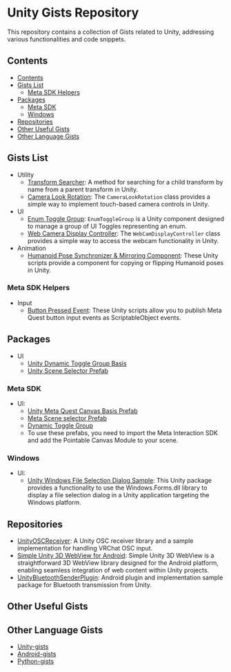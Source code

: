 # Unity Gists Repository
This repository contains a collection of Gists related to Unity, addressing various functionalities and code snippets.

## Contents
- [Contents](#contents)
- [Gists List](#gists-list)
  - [Meta SDK Helpers](#meta-sdk-helpers)
- [Packages](#packages)
  - [Meta SDK](#meta-sdk)
  - [Windows](#windows)
- [Repositories](#repositories)
- [Other Useful Gists](#other-useful-gists)
- [Other Language Gists](#other-language-gists)

## Gists List
- Utility
  - [Transform Searcher](https://gist.github.com/t-34400/9371523d896beb6388bdd49e107fc32a): A method for searching for a child transform by name from a parent transform in Unity.
  - [Camera Look Rotation](https://gist.github.com/t-34400/8d0a937ccc867c6307705283d4d82425): The `CameraLookRotation` class provides a simple way to implement touch-based camera controls in Unity. 
- UI
  - [Enum Toggle Group](https://gist.github.com/t-34400/6787c65f87d4b272f1ce1fc93f66d782):
    `EnumToggleGroup` is a Unity component designed to manage a group of UI Toggles representing an enum.
  - [Web Camera Display Controller](https://gist.github.com/t-34400/18107e2a124146245b2f31674cc8b5c6): The `WebCamDisplayController` class provides a simple way to access the webcam functionality in Unity.
- Animation
  - [Humanoid Pose Synchronizer & Mirroring Component](https://gist.github.com/t-34400/fa28b8f56746322a0310519572779791):
    These Unity scripts provide a component for copying or flipping Humanoid poses in Unity.

### Meta SDK Helpers
- Input
  - [Button Pressed Event](https://gist.github.com/t-34400/d16a05d0e3c53d8286f1e7846bdb9b04):
    These Unity scripts allow you to publish Meta Quest button input events as ScriptableObject events.

## Packages
- UI
  - [Unity Dynamic Toggle Group Basis](./UnityPackages/UI/DynamicToggleGroupBasis/)
  - [Unity Scene Selector Prefab](./UnityPackaged/UI/SceneSelector/)

### Meta SDK
- UI:
  - [Unity Meta Quest Canvas Basis Prefab](./UnityPackages/Meta/MetaQuestCanvasBasis/)
  - [Meta Scene selector Prefab](./UnityPackages/Meta/MetaSceneSelector)
  - [Dynamic Toggle Group](./UnityPackages/Meta/DynamicToggleGroup/)
  - To use these prefabs, you need to import the Meta Interaction SDK and add the Pointable Canvas Module to your scene.

### Windows
- UI:
  - [Unity Windows File Selection Dialog Sample](https://github.com/t-34400/Unity-gists/tree/main/UnityPackages/Windows/FilePicker): This Unity package provides a functionality to use the Windows.Forms.dll library to display a file selection dialog in a Unity application targeting the Windows platform.

## Repositories
- [UnityOSCReceiver](https://github.com/t-34400/UnityOSCReceiver): A Unity OSC receiver library and a sample implementation for handling VRChat OSC input.
- [Simple Unity 3D WebView for Android](https://github.com/t-34400/SimpleUnity3DWebView): Simple Unity 3D WebView is a straightforward 3D WebView library designed for the Android platform, enabling seamless integration of web content within Unity projects.
- [UnityBluetoothSenderPlugin](https://github.com/t-34400/UnityBluetoothSenderPlugin): Android plugin and implementation sample package for Bluetooth transmission from Unity.

## Other Useful Gists

## Other Language Gists
- [Unity-gists](https://github.com/t-34400/Unity-gists)
- [Android-gists](https://github.com/t-34400/Android-gists)
- [Python-gists](https://github.com/t-34400/Python-gists)

